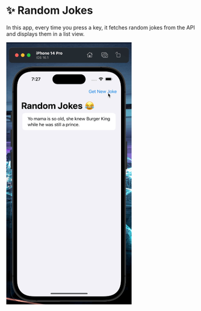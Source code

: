 # :sparkles: Random Jokes

In this app, every time you press a key, it fetches random jokes from the API and displays them in a list view.

<p float="left">
<img width="333" src="/Projects/005-Jokes-App-SwiftUI/gif/preview.gif">
</p>





